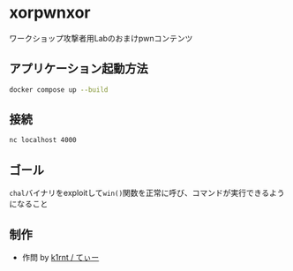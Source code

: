 # xorpwnxor
ワークショップ攻撃者用Labのおまけpwnコンテンツ

## アプリケーション起動方法
```bash
docker compose up --build
```

## 接続
```bash
nc localhost 4000
```

## ゴール
`chal`バイナリをexploitして`win()`関数を正常に呼び、コマンドが実行できるようになること

## 制作
- 作問 by [k1rnt / てぃー](https://x.com/k1rnt) 